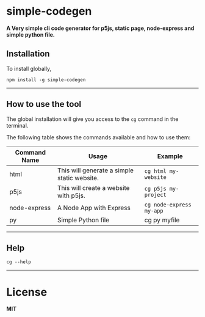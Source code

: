# simple-codegen
**A Very simple cli code generator for p5js, static page, node-express and simple python file.**

## Installation 
To install globally,

`
npm install -g simple-codegen 
`
***

## How to use the tool
 The global installation will give you access to the `cg` command in the terminal.

 The following table shows the commands available and how to use them: 
 
 |Command Name| Usage | Example
 |----|-----|----|
 | html | This will generate a simple static website. | `cg html my-website`
 | p5js | This will create a website with p5js. | `cg p5js my-project`
 | node-express | A Node App with Express  | `cg node-express my-app`
 | py | Simple Python file | cg py myfile


---
## Help
`cg --help` 


***

# License
 **MIT**




